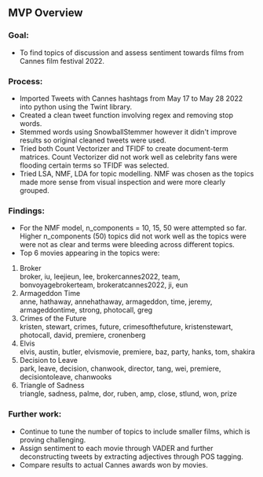 
## MVP Overview

### Goal:
- To find topics of discussion and assess sentiment towards films from Cannes film festival 2022.

### Process:

- Imported Tweets with Cannes hashtags from May 17 to May 28 2022 into python using the Twint library.
- Created a clean tweet function involving regex and removing stop words.
- Stemmed words using SnowballStemmer however it didn't improve results so original cleaned tweets were used.
- Tried both Count Vectorizer and TFIDF to create document-term matrices. Count Vectorizer did not work well as celebrity fans were flooding certain terms so TFIDF was selected.
- Tried LSA, NMF, LDA for topic modelling. NMF was chosen as the topics made more sense from visual inspection and were more clearly grouped.

### Findings:

- For the NMF model, n_components = 10, 15, 50 were attempted so far. Higher n_components (50) topics did not work well as the topics were were not as clear and terms were bleeding across different topics. 
- Top 6 movies appearing in the topics were:
1. Broker <br>
broker, iu, leejieun, lee, brokercannes2022, team, bonvoyagebrokerteam, brokeratcannes2022, ji, eun
2. Armageddon Time<br>
anne, hathaway, annehathaway, armageddon, time, jeremy, armageddontime, strong, photocall, greg
3. Crimes of the Future<br>
kristen, stewart, crimes, future, crimesofthefuture, kristenstewart, photocall, david, premiere, cronenberg
4. Elvis<br>
elvis, austin, butler, elvismovie, premiere, baz, party, hanks, tom, shakira
5. Decision to Leave<br>
park, leave, decision, chanwook, director, tang, wei, premiere, decisiontoleave, chanwooks
6. Triangle of Sadness<br>
triangle, sadness, palme, dor, ruben, amp, close, stlund, won, prize


### Further work:
- Continue to tune the number of topics to include smaller films, which is proving challenging.
- Assign sentiment to each movie through VADER and further deconstructing tweets by extracting adjectives through POS tagging.
- Compare results to actual Cannes awards won by movies.